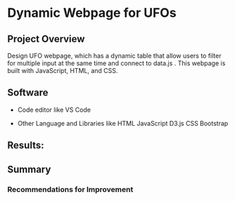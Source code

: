 # Dynamic Webpage for UFOs
## Project Overview
Design UFO webpage, which has a dynamic table that allow users to filter for multiple input at the same time and connect to data.js . 
This webpage is built with JavaScript, HTML, and CSS.

## Software

- Code editor like 
 VS Code
 
- Other Language and Libraries like 
HTML
JavaScript
D3.js
CSS
Bootstrap


## Results:





## Summary

### Recommendations for Improvement
